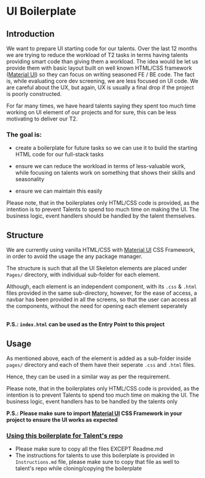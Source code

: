 # UI Boilerplate

## Introduction

We want to prepare UI starting code for our talents. Over the last 12 months we are trying to reduce the workload of T2 tasks in terms having talents providing smart code than giving them a workload. The idea would be let us provide them with basic layout built on well known HTML/CSS framework ([Material UI](https://www.muicss.com/docs/v1/css-js/boilerplate-html)) so they can focus on writing seasoned FE / BE code. The fact is, while evaluating core dev screening, we are less focused on UI code. We are careful about the UX, but again, UX is usually a final drop if the project is poorly constructed.

For far many times, we have heard talents saying they spent too much time working on UI element of our projects and for sure, this can be less motivating to deliver our T2.

### The goal is:

- create a boilerplate for future tasks so we can use it to build the starting HTML code for our full-stack tasks

- ensure we can reduce the workload in terms of less-valuable work, while focusing on talents work on something that shows their skills and seasonality

- ensure we can maintain this easily

Please note, that in the boilerplates only HTML/CSS code is provided, as the intention is to prevent Talents to spend too much time on making the UI. The business logic, event handlers should be handled by the talent themselves.

## Structure

We are currently using vanilla HTML/CSS with [Material UI](https://www.muicss.com/docs/v1/css-js/boilerplate-html) CSS Framework, in order to avoid the usage the any package manager.

The structure is such that all the UI Skeleton elements are placed under `Pages/` directory, with individual sub-folder for each element.

Although, each element is an independent component, with its `.css` & `.html` files provided in the same sub-directory, however, for the ease of access, a navbar has been provided in all the screens, so that the user can access all the components, without the need for opening each element seperately
<br>
<br>

**P.S.: `index.html` can be used as the Entry Point to this project**

## Usage

As mentioned above, each of the element is added as a sub-folder inside `pages/` directory and each of them have their seperate `.css` and `.html` files.

Hence, they can be used in a similar way as per the requirement.

Please note, that in the boilerplates only HTML/CSS code is provided, as the intention is to prevent Talents to spend too much time on making the UI. The business logic, event handlers has to be handled by the talents only

**P.S.: Please make sure to import [Material UI](https://www.muicss.com/docs/v1/css-js/boilerplate-html) CSS Framework in your project to ensure the UI works as expected**

### <ins>Using this boilerplate for Talent's repo</ins>

- Please make sure to copy all the files EXCEPT Readme.md
- The instructions for talents to use this boilerplate is provided in `Instructions.md` file, please make sure to copy that file as well to talent's repo while cloning/copying the boilerplate
